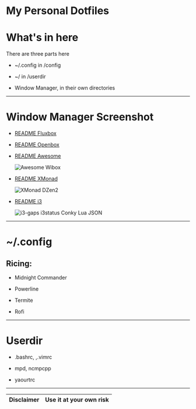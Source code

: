 My Personal Dotfiles
=====================

# What's in here

There are three parts here

* ~/.config in /config

* ~/ in /userdir

* Window Manager, in their own directories

-- -- --

#  Window Manager Screenshot

* [README Fluxbox][readme-fluxbox]

* [README Openbox][readme-openbox]

* [README Awesome][readme-awesome]

  ![Awesome Wibox][wibox-all]

* [README XMonad][readme-xmonad]

  ![XMonad DZen2][dzen-all]

* [README i3][readme-i3]

  ![i3-gaps i3status Conky Lua JSON][i3status-all]


-- -- --

# ~/.config

## Ricing:

* Midnight Commander

* Powerline

* Termite

* Rofi

-- -- --

# Userdir

* .bashrc, ,.vimrc

* mpd, ncmpcpp

* yaourtrc



-- -- --

| Disclaimer | Use it at your own risk |
| ---------- | ----------------------- |

[readme-fluxbox]: https://github.com/epsi-rns/dotfiles/blob/master/fluxbox/README.md
[readme-openbox]: https://github.com/epsi-rns/dotfiles/blob/master/openbox/README.md
[readme-awesome]: https://github.com/epsi-rns/dotfiles/blob/master/awesome/README.md
[readme-xmonad]: https://github.com/epsi-rns/dotfiles/blob/master/xmonad/README.md
[readme-i3]: https://github.com/epsi-rns/dotfiles/blob/master/xmonad/README.md

[wibox-all]: https://github.com/epsi-rns/dotfiles/blob/master/awesome/readme/wibox-all.png
[dzen-all]: https://github.com/epsi-rns/dotfiles/blob/master/xmonad/readme/dzen-all.png
[i3status-all]: https://github.com/epsi-rns/dotfiles/blob/master/i3/readme/conky-lua-json-dark-both.png
